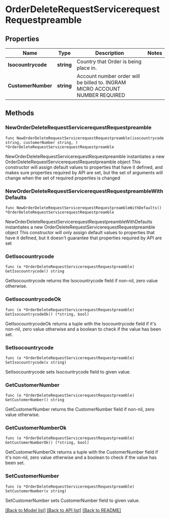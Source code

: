 # OrderDeleteRequestServicerequestRequestpreamble

## Properties

Name | Type | Description | Notes
------------ | ------------- | ------------- | -------------
**Isocountrycode** | **string** | Country that Order is being place in. | 
**CustomerNumber** | **string** | Account number order will be billed to. INGRAM MICRO ACCOUNT NUMBER REQUIRED | 

## Methods

### NewOrderDeleteRequestServicerequestRequestpreamble

`func NewOrderDeleteRequestServicerequestRequestpreamble(isocountrycode string, customerNumber string, ) *OrderDeleteRequestServicerequestRequestpreamble`

NewOrderDeleteRequestServicerequestRequestpreamble instantiates a new OrderDeleteRequestServicerequestRequestpreamble object
This constructor will assign default values to properties that have it defined,
and makes sure properties required by API are set, but the set of arguments
will change when the set of required properties is changed

### NewOrderDeleteRequestServicerequestRequestpreambleWithDefaults

`func NewOrderDeleteRequestServicerequestRequestpreambleWithDefaults() *OrderDeleteRequestServicerequestRequestpreamble`

NewOrderDeleteRequestServicerequestRequestpreambleWithDefaults instantiates a new OrderDeleteRequestServicerequestRequestpreamble object
This constructor will only assign default values to properties that have it defined,
but it doesn't guarantee that properties required by API are set

### GetIsocountrycode

`func (o *OrderDeleteRequestServicerequestRequestpreamble) GetIsocountrycode() string`

GetIsocountrycode returns the Isocountrycode field if non-nil, zero value otherwise.

### GetIsocountrycodeOk

`func (o *OrderDeleteRequestServicerequestRequestpreamble) GetIsocountrycodeOk() (*string, bool)`

GetIsocountrycodeOk returns a tuple with the Isocountrycode field if it's non-nil, zero value otherwise
and a boolean to check if the value has been set.

### SetIsocountrycode

`func (o *OrderDeleteRequestServicerequestRequestpreamble) SetIsocountrycode(v string)`

SetIsocountrycode sets Isocountrycode field to given value.


### GetCustomerNumber

`func (o *OrderDeleteRequestServicerequestRequestpreamble) GetCustomerNumber() string`

GetCustomerNumber returns the CustomerNumber field if non-nil, zero value otherwise.

### GetCustomerNumberOk

`func (o *OrderDeleteRequestServicerequestRequestpreamble) GetCustomerNumberOk() (*string, bool)`

GetCustomerNumberOk returns a tuple with the CustomerNumber field if it's non-nil, zero value otherwise
and a boolean to check if the value has been set.

### SetCustomerNumber

`func (o *OrderDeleteRequestServicerequestRequestpreamble) SetCustomerNumber(v string)`

SetCustomerNumber sets CustomerNumber field to given value.



[[Back to Model list]](../README.md#documentation-for-models) [[Back to API list]](../README.md#documentation-for-api-endpoints) [[Back to README]](../README.md)


